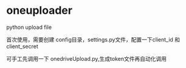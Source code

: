 # oneuploader

python upload file

首次使用，需要创建 config目录，settings.py文件，配置一下client_id 和 client_secret

可手工先调用一下 onedriveUpload.py,生成token文件再自动化调用
